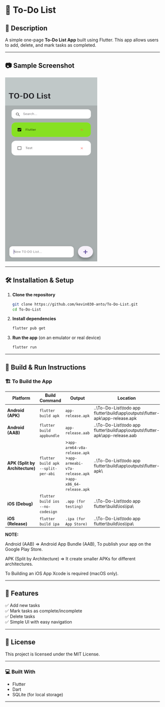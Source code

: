 # 📌 To-Do List

## 📝 Description
A simple one-page **To-Do List App** built using Flutter. This app allows users to add, delete, and mark tasks as completed.

---

## 📷 Sample Screenshot
![To-Do List Screenshot](https://github.com/kevin030-anto/To-Do-List/blob/main/Screenshot%20To-Do%20List.png)


---

## 🛠️ Installation & Setup
1. **Clone the repository**
   ```sh
   git clone https://github.com/kevin030-anto/To-Do-List.git
   cd To-Do-List
   ```

2. **Install dependencies**
   ```sh
   flutter pub get
   ```

3. **Run the app** (on an emulator or real device)
   ```sh
   flutter run
   ```

---

## 🚀 Build & Run Instructions
### 🏗️ To Build the App

| **Platform** | **Build Command** | **Output** | **Location** |
|--------------|------------------|---------------------|------------------|
| **Android (APK)**  | `flutter build apk`  | `app-release.apk` | ..\To-Do-List\todo app flutter\build\app\outputs\flutter-apk\app-release.apk |
| **Android (AAB)**  | `flutter build appbundle`  | `app-release.aab` | ..\To-Do-List\todo app flutter\build\app\outputs\flutter-apk\app-release.aab |
| **APK (Split by Architecture)** | `flutter build apk --split-per-abi` | >`app-arm64-v8a-release.apk` >`app-armeabi-v7a-release.apk` >`app-x86_64-release.apk` | ..\To-Do-List\todo app flutter\build\app\outputs\flutter-apk\ |
| **iOS (Debug)**  | `flutter build ios --no-codesign`  | `.app (for testing)` | ..\To-Do-List\todo app flutter\build\ios\ipa\ |
| **iOS (Release)**  | `flutter build ipa`  | `.ipa (for App Store)` | ..\To-Do-List\todo app flutter\build\ios\ipa\ |

**NOTE:**

Android (AAB) => Android App Bundle (AAB), To publish your app on the Google Play Store.

APK (Split by Architecture) => It create smaller APKs for different architectures.

To Building an iOS App Xcode is required (macOS only).

---

## 📌 Features
✅ Add new tasks  
✅ Mark tasks as complete/incomplete  
✅ Delete tasks  
✅ Simple UI with easy navigation  

---

## 📜 License
This project is licensed under the MIT License.

---

### 💻 Built With
- Flutter
- Dart
- SQLite (for local storage)

---
